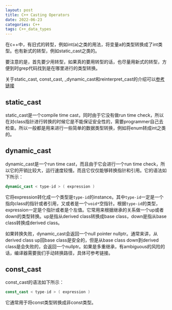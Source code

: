 ```yaml
---
layout: post
title: C++ Casting Operators 
date: 2022-06-23
categories: C++
tags: C++_data_types
---
```


在c++中，有旧式的转型，例如int(a)之类的用法，将变量a的类型转换成了int类型。也有新式的转型，例如static_cast之类的。

要注意的是，首先要少用转型，如果真的要用转型的话，也尽量用新式的转型，方便到时grep代码找到是在哪里进行的类型转换。

关于static_cast, const_cast, _dynamic_cast和reinterpret_cast的介绍可以[参考链接](https://docs.microsoft.com/en-us/cpp/cpp/casting-operators?view=msvc-160)

## static_cast

static_cast是一个compile time cast，同时由于它没有做run time check，所以在对class指针进行转换的时候它是不能保证安全性的，需要programmer自己去检查。所以一般都是用来进行一些简单的数据类型转换，例如将enum转成int之类的。

## dynamic_cast

dynamic_cast是一个run time cast，而且由于它会进行一个run time check，所以它的开销比较大，运行速度较慢。而且它仅仅能够转换指针和引用。它的语法如下所示：

```cpp
dynamic_cast < type-id > ( expression )
```

它将expression转化成一个类型是`type-id`的instance。其中`type-id`一定是一个指向class的指针或者引用，又或者是一个`void*`空指针。根据`type-id`的类型，expression一定是个指针或者是个左值。它常用来根据继承的关系做一个up或者down的类型转换。up是指从derived class转换成base class，down是指从base class转换成derived class。

如果转换失败，dynamic_cast会返回一个null pointer nullptr。通常来讲，从derived class up回base class是安全的，但是从base class down到derived class是会失败的，会返回一个nullptr。如果是多重继承，有ambiguous的风险的话，编译器需要我们手动转换路径，具体可参考链接。

## const_cast

const_cast的语法如下所示：

```cpp
const_cast < type-id > ( expression )
```

它通常用于将const类型转换成非const类型。
